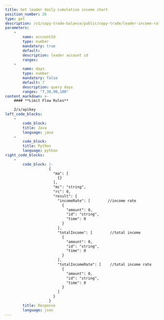 ```yaml
---
title: Get leader daily cumulative income chart
position_number: 26
type: get
description: /v1/copy-trade-balance/public/copy-trade/leader-income-rate
parameters:
    -
        name: accountId
        type: number
        mandatory: true
        default:
        description: leader account id
        ranges:
    -
        name: days
        type: number
        mandatory: false
        default: 7
        description: query days
        ranges: "7,30,90,180"
content_markdown: >-
    #### **Limit Flow Rules**

    2/s/apikey
left_code_blocks:
    -
        code_block:
        title: Java
        language: java
    -
        code_block:
        title: Python
        language: python
right_code_blocks:
    -
        code_block: |-
                    {
                      "ma": [
                        {}
                      ],
                      "mc": "string",
                      "rc": 0,
                      "result": {
                        "incomeRate": [        //income rate
                          {
                            "amount": 0,
                            "id": "string",
                            "time": 0
                          }
                        ],
                        "totalIncome": [        //total income
                          {
                            "amount": 0,
                            "id": "string",
                            "time": 0
                          }
                        ],
                        "totalIncomeRate": [    //total income rate
                          {
                            "amount": 0,
                            "id": "string",
                            "time": 0
                          }
                        ]
                      }
                    }
        title: Response
        language: json
---
```

